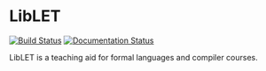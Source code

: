 # LibLET

[![Build
Status](https://travis-ci.org/let-unimi/liblet.svg?branch=master)](https://travis-ci.org/let-unimi/liblet)
[![Documentation
Status](https://readthedocs.org/projects/liblet/badge/?version=latest)](https://liblet.readthedocs.io/en/latest/?badge=latest)

LibLET is a teaching aid for formal languages and compiler courses.